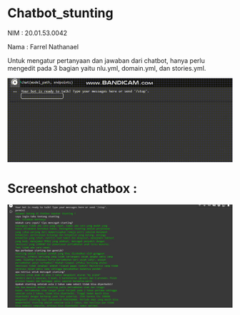 # Chatbot_stunting
NIM : 20.01.53.0042 

Nama : Farrel Nathanael

Untuk mengatur pertanyaan dan jawaban dari chatbot, hanya perlu mengedit pada 3 bagian yaitu nlu.yml, domain.yml, dan stories.yml.

![Tampilan](https://github.com/SelgiAgilsa/Chatbox-Stunting/blob/main/images/coba.gif)

# Screenshot chatbox :
![Tampilan](https://github.com/SelgiAgilsa/Chatbox-Stunting/blob/main/images/stunting1.JPG)
